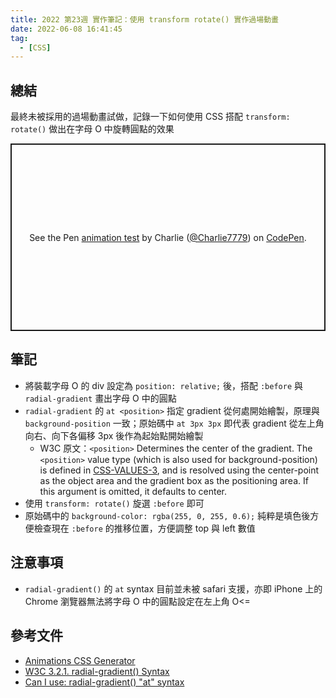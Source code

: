 ```yaml
---
title: 2022 第23週 實作筆記：使用 transform rotate() 實作過場動畫
date: 2022-06-08 16:41:45
tag:
  - [CSS]
---
```


## 總結

最終未被採用的過場動畫試做，記錄一下如何使用 CSS 搭配 `transform: rotate()` 做出在字母 O 中旋轉圓點的效果

<p class="codepen" data-height="300" data-default-tab="html,result" data-slug-hash="LYQJyyX" data-user="Charlie7779" style="height: 300px; box-sizing: border-box; display: flex; align-items: center; justify-content: center; border: 2px solid; margin: 1em 0; padding: 1em;">
  <span>See the Pen <a href="https://codepen.io/Charlie7779/pen/LYQJyyX">
  animation test</a> by Charlie (<a href="https://codepen.io/Charlie7779">@Charlie7779</a>)
  on <a href="https://codepen.io">CodePen</a>.</span>
</p>
<script async src="https://cpwebassets.codepen.io/assets/embed/ei.js"></script>

## 筆記

- 將裝載字母 O 的 div 設定為 `position: relative;` 後，搭配 `:before` 與 `radial-gradient` 畫出字母 O 中的圓點
- `radial-gradient` 的 `at <position>` 指定 gradient 從何處開始繪製，原理與 `background-position` 一致；原始碼中 `at 3px 3px` 即代表 gradient 從左上角向右、向下各偏移 3px 後作為起始點開始繪製
  - W3C 原文：`<position>` Determines the center of the gradient. The `<position>` value type (which is also used for background-position) is defined in [CSS-VALUES-3](https://drafts.csswg.org/css-images/#biblio-css-values-3), and is resolved using the center-point as the object area and the gradient box as the positioning area. If this argument is omitted, it defaults to center.
- 使用 `transform: rotate()` 旋選 `:before` 即可
- 原始碼中的 `background-color: rgba(255, 0, 255, 0.6);` 純粹是填色後方便檢查現在 `:before` 的推移位置，方便調整 top 與 left 數值

## 注意事項

- `radial-gradient()` 的 `at` syntax 目前並未被 safari 支援，亦即 iPhone 上的 Chrome 瀏覽器無法將字母 O 中的圓點設定在左上角 O<=

## 參考文件

- [Animations CSS Generator](https://webcode.tools/generators/css/keyframe-animation)
- [W3C 3.2.1. radial-gradient() Syntax](https://drafts.csswg.org/css-images/#radial-gradients)
- [Can I use: radial-gradient() "at" syntax](https://caniuse.com/mdn-css_types_image_gradient_radial-gradient_at)
